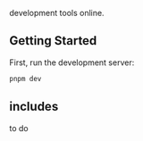 development tools online.

## Getting Started

First, run the development server:

```bash
pnpm dev
```

## includes

to do
